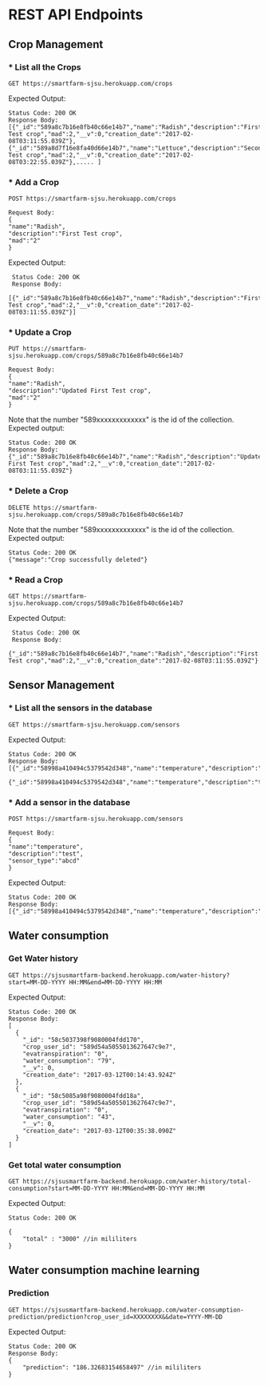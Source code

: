# REST API Endpoints
## Crop Management
### * List all the Crops
    GET https://smartfarm-sjsu.herokuapp.com/crops

Expected Output:

    Status Code: 200 OK
    Response Body:
    [{"_id":"589a8c7b16e8fb40c66e14b7","name":"Radish","description":"First Test crop","mad":2,"__v":0,"creation_date":"2017-02-08T03:11:55.039Z"},{"_id":"589a8d7f16e8fa40d66e14b7","name":"Lettuce","description":"Second Test crop","mad":2,"__v":0,"creation_date":"2017-02-08T03:22:55.039Z"},..... ]

### * Add a Crop
    POST https://smartfarm-sjsu.herokuapp.com/crops
    
    Request Body:
    {
    "name":"Radish",
    "description":"First Test crop",
    "mad":"2"
    }

Expected Output:

     Status Code: 200 OK
     Response Body:
     [{"_id":"589a8c7b16e8fb40c66e14b7","name":"Radish","description":"First Test crop","mad":2,"__v":0,"creation_date":"2017-02-08T03:11:55.039Z"}]

### * Update a Crop
    PUT https://smartfarm-sjsu.herokuapp.com/crops/589a8c7b16e8fb40c66e14b7
    
    Request Body:
    {
    "name":"Radish",
    "description":"Updated First Test crop",
    "mad":"2"
    }
    
Note that the number "589xxxxxxxxxxxxx" is the id of the collection.
Expected output:
    
    Status Code: 200 OK
    Response Body:
    {"_id":"589a8c7b16e8fb40c66e14b7","name":"Radish","description":"Updated First Test crop","mad":2,"__v":0,"creation_date":"2017-02-08T03:11:55.039Z"}

### * Delete a Crop
    DELETE https://smartfarm-sjsu.herokuapp.com/crops/589a8c7b16e8fb40c66e14b7
Note that the number "589xxxxxxxxxxxxx" is the id of the collection.
Expected output:

    Status Code: 200 OK
    {"message":"Crop successfully deleted"}
    
### * Read a Crop
    
    GET https://smartfarm-sjsu.herokuapp.com/crops/589a8c7b16e8fb40c66e14b7

Expected Output:

     Status Code: 200 OK
     Response Body:
     {"_id":"589a8c7b16e8fb40c66e14b7","name":"Radish","description":"First Test crop","mad":2,"__v":0,"creation_date":"2017-02-08T03:11:55.039Z"}

    
## Sensor Management
### * List all the sensors in the database
    GET https://smartfarm-sjsu.herokuapp.com/sensors

Expected Output:

    Status Code: 200 OK
    Response Body:
    [{"_id":"58998a410494c5379542d348","name":"temperature","description":"test","__v":0},
     {"_id":"58998a410494c5379542d348","name":"temperature","description":"test","__v":0},....]

### * Add a sensor in the database
    POST https://smartfarm-sjsu.herokuapp.com/sensors
    
    Request Body:
    {
    "name":"temperature",
    "description":"test",
    "sensor_type":"abcd"
    }

Expected Output:

    Status Code: 200 OK
    Response Body:
    [{"_id":"58998a410494c5379542d348","name":"temperature","description":"test","__v":0}]
	
## Water consumption
### Get Water history

	GET https://sjsusmartfarm-backend.herokuapp.com/water-history?start=MM-DD-YYYY HH:MM&end=MM-DD-YYYY HH:MM

Expected Output:

    Status Code: 200 OK
    Response Body:
    [
	  {
		"_id": "58c5037398f9080004fdd170",
		"crop_user_id": "589d54a5055013627647c9e7",
		"evatranspiration": "0",
		"water_consumption": "79",
		"__v": 0,
		"creation_date": "2017-03-12T00:14:43.924Z"
	  },
	  {
		"_id": "58c5085a98f9080004fdd18a",
		"crop_user_id": "589d54a5055013627647c9e7",
		"evatranspiration": "0",
		"water_consumption": "43",
		"__v": 0,
		"creation_date": "2017-03-12T00:35:38.090Z"
	  }
	]

### Get total water consumption	

	GET https://sjsusmartfarm-backend.herokuapp.com/water-history/total-consumption?start=MM-DD-YYYY HH:MM&end=MM-DD-YYYY HH:MM
	
Expected Output:

    Status Code: 200 OK
	
	{
		"total" : "3000" //in mililiters
	}
## Water consumption machine learning
### Prediction 
    GET https://sjsusmartfarm-backend.herokuapp.com/water-consumption-prediction/prediction?crop_user_id=XXXXXXXX&&date=YYYY-MM-DD

	
Expected Output:

    Status Code: 200 OK
    Response Body:
    {
		"prediction": "186.32683154658497" //in mililiters
	}
